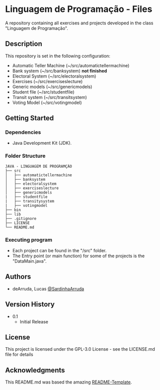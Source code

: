 # Linguagem de Programação - Files

A repository containing all exercises and projects developed in the class "Linguagem de Programação". 

## Description

This repository is set in the following configuration:
* Automatic Teller Machine (~/src/automatictellermachine)
* Bank system (~/src/banksystem) <b> not finished </b>
* Electoral System (~/src/electoralsystem)
* Exercises (~/src/exerciseslecture)
* Generic models (~/src/genericmodels)
* Student file (~/src/studentfile)
* Transit system (~/src/transitsystem)
* Voting Model (~/src/votingmodel)

## Getting Started

### Dependencies

* Java Development Kit (JDK).

### Folder Structure
````
JAVA - LINGUAGEM DE PROGRAMÇÃO
├── src
│   ├── automatictellermachine
│   ├── banksystem
│   ├── electoralsystem
│   ├── exerciseslecture
│   ├── genericmodels
|   ├── studentfile
|   ├── transitysystem
|   ├── votingmodel
├── bin
├── lib
├── .gitignore
├── LICENSE
└── README.md
````

### Executing program

* Each project can be found in the "/src" folder.
* The Entry point (or main function) for some of the projects is the "DataMain.java".
    
## Authors

 - deArruda, Lucas [@SardinhaArruda](https://twitter.com/SardinhaArruda)

## Version History

* 0.1
    * Initial Release

## License

This project is licensed under the GPL-3.0 License - see the LICENSE.md file for details

## Acknowledgments

This README.md was based the amazing [README-Template](https://gist.github.com/DomPizzie/7a5ff55ffa9081f2de27c315f5018afc).
